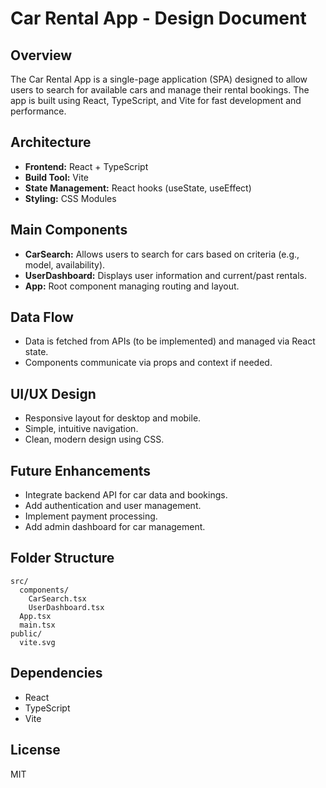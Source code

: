 # Car Rental App - Design Document

## Overview
The Car Rental App is a single-page application (SPA) designed to allow users to search for available cars and manage their rental bookings. The app is built using React, TypeScript, and Vite for fast development and performance.

## Architecture
- **Frontend:** React + TypeScript
- **Build Tool:** Vite
- **State Management:** React hooks (useState, useEffect)
- **Styling:** CSS Modules

## Main Components
- **CarSearch:** Allows users to search for cars based on criteria (e.g., model, availability).
- **UserDashboard:** Displays user information and current/past rentals.
- **App:** Root component managing routing and layout.

## Data Flow
- Data is fetched from APIs (to be implemented) and managed via React state.
- Components communicate via props and context if needed.

## UI/UX Design
- Responsive layout for desktop and mobile.
- Simple, intuitive navigation.
- Clean, modern design using CSS.

## Future Enhancements
- Integrate backend API for car data and bookings.
- Add authentication and user management.
- Implement payment processing.
- Add admin dashboard for car management.

## Folder Structure
```
src/
  components/
    CarSearch.tsx
    UserDashboard.tsx
  App.tsx
  main.tsx
public/
  vite.svg
```

## Dependencies
- React
- TypeScript
- Vite

## License
MIT
